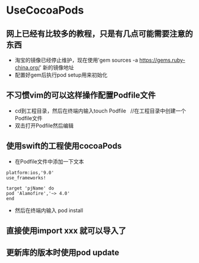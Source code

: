 # UseCocoaPods
## 网上已经有比较多的教程，只是有几点可能需要注意的东西
- 淘宝的镜像已经停止维护，现在使用'gem sources -a https://gems.ruby-china.org/' 新的镜像地址
- 配置好gem后执行pod setup用来初始化

## 不习惯vim的可以这样操作配置Podfile文件
- cd到工程目录，然后在终端内输入touch Podfile   //在工程目录中创建一个Podfile文件
- 双击打开Podfile然后编辑

## 使用swift的工程使用cocoaPods
- 在Podfile文件中添加一下文本
```
platform:ios,'9.0'
use_frameworks!

target 'pjName' do
pod 'Alamofire','~> 4.0'
end
```

- 然后在终端内输入 pod install

## 直接使用import xxx 就可以导入了

## 更新库的版本时使用pod update
